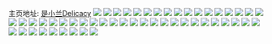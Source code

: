主页地址: [是小兰Delicacy](https://weibo.com/u/6523942055) 
![](https://wx4.sinaimg.cn/mw2000/0077vNlRly1h8tz5f0wb5j30u0141guc.jpg) 
![](https://wx4.sinaimg.cn/mw2000/0077vNlRly1h8tz5e9g3qj30u0141477.jpg) 
![](https://wx4.sinaimg.cn/mw2000/0077vNlRly1h8tz5fq30nj30u01400yz.jpg) 
![](https://wx4.sinaimg.cn/mw2000/0077vNlRly1h81km7shfxj30u0140th8.jpg) 
![](https://wx4.sinaimg.cn/mw2000/0077vNlRly1h81kma2hubj30u0140n7e.jpg) 
![](https://wx4.sinaimg.cn/mw2000/0077vNlRly1h81kmbjn5dj30u01407cn.jpg) 
![](https://wx4.sinaimg.cn/mw2000/0077vNlRly1h81kmcivltj30u013ytf2.jpg) 
![](https://wx4.sinaimg.cn/mw2000/0077vNlRly1h81kmdjrotj30u014011j.jpg) 
![](https://wx4.sinaimg.cn/mw2000/0077vNlRly1h81kme924fj30u0140q8i.jpg) 
![](https://wx4.sinaimg.cn/mw2000/0077vNlRly1h81kmg2mvkj30u01407j1.jpg) 
![](https://wx4.sinaimg.cn/mw2000/0077vNlRly1h81kmh7e20j30u0140aot.jpg) 
![](https://wx4.sinaimg.cn/mw2000/0077vNlRly1h81km5nknoj30u0140tel.jpg) 
![](https://wx4.sinaimg.cn/mw2000/0077vNlRly1h7r59qcugfj30u00u00yp.jpg) 
![](https://wx4.sinaimg.cn/mw2000/0077vNlRly1h7gqjxq9b9j30u00u0acj.jpg) 
![](https://wx4.sinaimg.cn/mw2000/0077vNlRly1h7gqjydgxrj30u00u0439.jpg) 
![](https://wx4.sinaimg.cn/mw2000/0077vNlRly1h7gqjyp192j30u00u0gnt.jpg) 
![](https://wx4.sinaimg.cn/mw2000/0077vNlRly1h7gqjzkr5rj30u0140gq3.jpg) 
![](https://wx4.sinaimg.cn/mw2000/0077vNlRly1h7gqk13kzcj30u00u0wgq.jpg) 
![](https://wx4.sinaimg.cn/mw2000/0077vNlRly1h7gqjx6lonj30u00yfn33.jpg) 
![](https://wx4.sinaimg.cn/mw2000/0077vNlRly1h7gqk0iuyzj30u014375r.jpg) 
![](https://wx4.sinaimg.cn/mw2000/0077vNlRly1h7gqk1haryj30u013ydh0.jpg) 
![](https://wx4.sinaimg.cn/mw2000/0077vNlRly1h6vymd92woj31400u075k.jpg) 
![](https://wx4.sinaimg.cn/mw2000/0077vNlRly1h6vymdexlbj31400u079q.jpg) 
![](https://wx4.sinaimg.cn/mw2000/0077vNlRly1h6vymdmh51j31400u0jww.jpg) 
![](https://wx4.sinaimg.cn/mw2000/0077vNlRly1h6vymdumz1j30u00u07au.jpg) 
![](https://wx4.sinaimg.cn/mw2000/0077vNlRly1h6vyme578uj30u013ymzr.jpg) 
![](https://wx4.sinaimg.cn/mw2000/0077vNlRly1h6vymedp9qj30u0140tis.jpg) 
![](https://wx4.sinaimg.cn/mw2000/0077vNlRly1h6vymen32ej30u0140gsm.jpg) 
![](https://wx4.sinaimg.cn/mw2000/0077vNlRly1h6tj8p3zroj30u0140tg8.jpg) 
![](https://wx4.sinaimg.cn/mw2000/0077vNlRly1h6tj8o69mdj30u0140tft.jpg) 
![](https://wx4.sinaimg.cn/mw2000/0077vNlRly1h6tj8oqcc3j30u014ijtf.jpg) 
![](https://wx4.sinaimg.cn/mw2000/0077vNlRly1h6tj8ntfnrj30u0140n3g.jpg) 
![](https://wx4.sinaimg.cn/mw2000/0077vNlRly1h6tj8plfh7j30u0140agu.jpg) 
![](https://wx4.sinaimg.cn/mw2000/0077vNlRly1h6sl7x4gpej30u0140n73.jpg) 
![](https://wx4.sinaimg.cn/mw2000/0077vNlRly1h6sl7xedv8j30u0140128.jpg) 
![](https://wx4.sinaimg.cn/mw2000/0077vNlRly1h6sl7xqtqxj30u0140134.jpg) 
![](https://wx4.sinaimg.cn/mw2000/0077vNlRly1h6sl7y29n9j30u0140484.jpg) 
![](https://wx4.sinaimg.cn/mw2000/0077vNlRly1h6sl7ws08lj30u01417e7.jpg) 
![](https://wx4.sinaimg.cn/mw2000/0077vNlRly1h6sl7yzbnej30u0140ag4.jpg) 
![](https://wx4.sinaimg.cn/mw2000/0077vNlRly1h6sl7z971hj30u0140dgs.jpg) 
![](https://wx4.sinaimg.cn/mw2000/0077vNlRly1h6ekx8yaruj30u014ggvu.jpg) 
![](https://wx4.sinaimg.cn/mw2000/0077vNlRly1h6ekx99lksj319a0p4n05.jpg) 
![](https://wx4.sinaimg.cn/mw2000/0077vNlRly1h68t90pyw3j30u014lahv.jpg) 
![](https://wx4.sinaimg.cn/mw2000/0077vNlRly1h68t918r7pj30u0140ta6.jpg) 
![](https://wx4.sinaimg.cn/mw2000/0077vNlRly1h68t9262x9j30u0140wjk.jpg) 
![](https://wx4.sinaimg.cn/mw2000/0077vNlRly1h68t92m7n7j30u0140dhw.jpg) 
![](https://wx4.sinaimg.cn/mw2000/0077vNlRly1h68t903pqgj30u00u046o.jpg) 
![](https://wx4.sinaimg.cn/mw2000/0077vNlRly1h65bgl8w5yj30u0140n5t.jpg) 
![](https://wx4.sinaimg.cn/mw2000/0077vNlRly1h65bgm4dqfj30u014fnbe.jpg) 
![](https://wx4.sinaimg.cn/mw2000/0077vNlRly1h64v3wa2u6j30u014yk3k.jpg) 
![](https://wx4.sinaimg.cn/mw2000/0077vNlRly1h64v3xrv49j30u014ktp3.jpg) 
